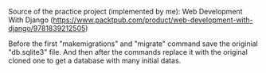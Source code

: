 Source of the practice project (implemented by me): Web Development With Django (https://www.packtpub.com/product/web-development-with-django/9781839212505)

Before the first "makemigrations" and "migrate" command save the originial "db.sqlite3" file. And then after the commands replace it with the original cloned one to get a database with many initial datas.
